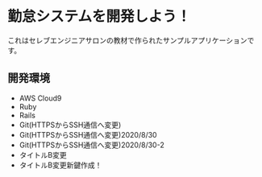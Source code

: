 # 勤怠システムを開発しよう！

これはセレブエンジニアサロンの教材で作られたサンプルアプリケーションです。

## 開発環境

* AWS Cloud9
* Ruby
* Rails
* Git(HTTPSからSSH通信へ変更)
* Git(HTTPSからSSH通信へ変更)2020/8/30
* Git(HTTPSからSSH通信へ変更)2020/8/30-2
* タイトルB変更
* タイトルB変更新鍵作成！